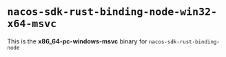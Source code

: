 # `nacos-sdk-rust-binding-node-win32-x64-msvc`

This is the **x86_64-pc-windows-msvc** binary for `nacos-sdk-rust-binding-node`
